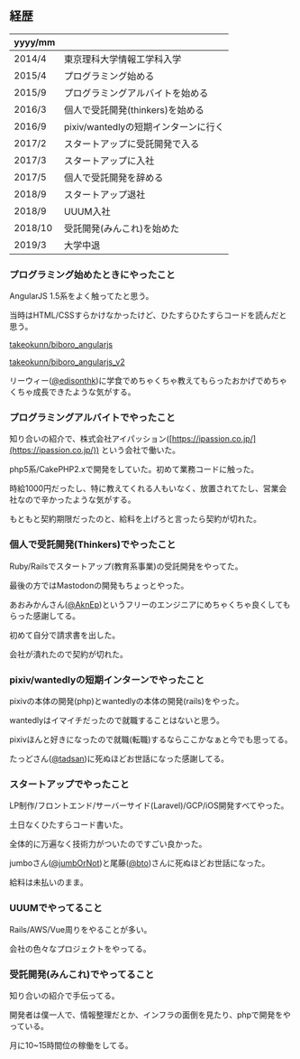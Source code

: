 ## 経歴

|  yyyy/mm  |    |
| ---- | ---- |
|  2014/4  |  東京理科大学情報工学科入学  |
|  2015/4  |  プログラミング始める  |
|  2015/9  |  プログラミングアルバイトを始める  |
|  2016/3  |  個人で受託開発(thinkers)を始める  |
|  2016/9  |  pixiv/wantedlyの短期インターンに行く  |
|  2017/2  |  スタートアップに受託開発で入る  |
|  2017/3  |  スタートアップに入社  |
|  2017/5  |  個人で受託開発を辞める  |
|  2018/9  |  スタートアップ退社  |
|  2018/9  |  UUUM入社  |
|  2018/10  |  受託開発(みんこれ)を始めた  |
|  2019/3  |  大学中退  |

### プログラミング始めたときにやったこと

AngularJS 1.5系をよく触ってたと思う。

当時はHTML/CSSすらかけなかったけど、ひたすらひたすらコードを読んだと思う。

[takeokunn/biboro_angularjs](https://github.com/takeokunn/biboro_angularjs)

[takeokunn/biboro_angularjs_v2](https://github.com/takeokunn/biboro_angularjs_v2)

リーウィー([@edisonthk](https://qiita.com/edisonthk))に学食でめちゃくちゃ教えてもらったおかげでめちゃくちゃ成長できたような気がする。

### プログラミングアルバイトでやったこと

知り合いの紹介で、株式会社アイパッション([https://ipassion.co.jp/](https://ipassion.co.jp/)) という会社で働いた。

php5系/CakePHP2.xで開発をしていた。初めて業務コードに触った。

時給1000円だったし、特に教えてくれる人もいなく、放置されてたし、営業会社なので辛かったような気がする。

もともと契約期限だったのと、給料を上げろと言ったら契約が切れた。

### 個人で受託開発(Thinkers)でやったこと

Ruby/Railsでスタートアップ(教育系事業)の受託開発をやってた。

最後の方ではMastodonの開発もちょっとやった。

あおみかんさん([@AknEp](http://aknep.hatenablog.com/))というフリーのエンジニアにめちゃくちゃ良くしてもらった感謝してる。

初めて自分で請求書を出した。

会社が潰れたので契約が切れた。

### pixiv/wantedlyの短期インターンでやったこと

pixivの本体の開発(php)とwantedlyの本体の開発(rails)をやった。

wantedlyはイマイチだったので就職することはないと思う。

pixivほんと好きになったので就職(転職)するならここかなぁと今でも思ってる。

たっどさん([@tadsan](https://twitter.com/tadsan))に死ぬほどお世話になった感謝してる。

### スタートアップでやったこと

LP制作/フロントエンド/サーバーサイド(Laravel)/GCP/iOS開発すべてやった。

土日なくひたすらコード書いた。

全体的に万遍なく技術力がついたのですごい良かった。

jumboさん([@jumbOrNot](https://qiita.com/jumbOrNot))と尾藤([@bto](https://twitter.com/bto))さんに死ぬほどお世話になった。

給料は未払いのまま。

### UUUMでやってること

Rails/AWS/Vue周りをやることが多い。

会社の色々なプロジェクトをやってる。

### 受託開発(みんこれ)でやってること

知り合いの紹介で手伝ってる。

開発者は僕一人で、情報整理だとか、インフラの面倒を見たり、phpで開発をやっている。

月に10~15時間位の稼働をしてる。
